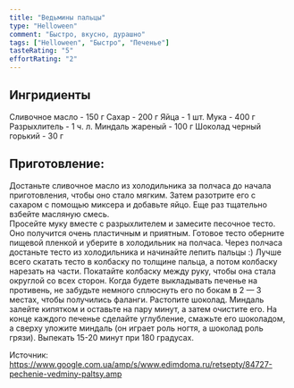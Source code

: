 ```yaml
---
title: "Ведьмины пальцы"
type: "Helloween"
comment: "Быстро, вкусно, дурашно"
tags: ["Helloween", "Быстро", "Печенье"]
tasteRating: "5"
effortRating: "2"
---
```


## Ингридиенты

Сливочное масло - 150 г
Сахар - 200 г
Яйца - 1 шт.
Мука - 400 г
Разрыхлитель - 1 ч. л.
Миндаль жареный - 100 г
Шоколад черный горький - 30 г


## Приготовление:

Достаньте сливочное масло из холодильника за полчаса до начала приготовления, чтобы оно стало мягким. Затем разотрите его с сахаром с помощью миксера и добавьте яйцо. Еще раз тщательно взбейте масляную смесь.  
Просейте муку вместе с разрыхлителем и замесите песочное тесто. Оно получится очень пластичным и приятным. Готовое тесто оберните пищевой пленкой и уберите в холодильник на полчаса.
Через полчаса достаньте тесто из холодильника и начинайте лепить пальцы :) Лучше всего скатать тесто в колбаску по толщине пальца, а потом колбаску нарезать на части. Покатайте колбаску между руку, чтобы она стала округлой со всех сторон. Когда будете выкладывать печенье на противень, не забудьте немного сплюснуть его по бокам в 2 — 3 местах, чтобы получились фаланги. Растопите шоколад. Миндаль залейте кипятком и оставьте на пару минут, а затем очистите его. На конце каждого печенье сделайте углубление, смажьте его шоколадом, а сверху уложите миндаль (он играет роль ногтя, а шоколад роль грязи).
Выпекать 15-20 минут при 180 градусах.  
 

Источник: https://www.google.com.ua/amp/s/www.edimdoma.ru/retsepty/84727-pechenie-vedminy-paltsy.amp
